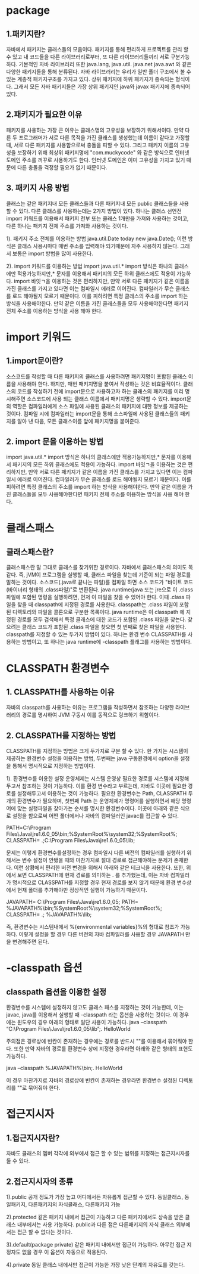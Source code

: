 # package 

## 1.패키지란?
자바에서 패키지는 클래스들의 모음이다. 패키지를 통해 편리하게 프로젝트를 관리 할 수 있고
내 코드들을 다른 라이브러리로부터, 또 다른 라이브러리들끼리 서로 구분가능하다.
기본적인 자바 라이브러리 또한 java.lang, java.util. java.net java.awt 와 같은 다양한 패키지들을
통해 분류된다. 자바 라이브러리는 우리가 일반 폴더 구조에서 볼 수 있는 계층적 패키지구조를 가지고 있다.
상위 패키지에 하위 패키지가 종속되는 형식이다. 그래서 모든 자바 패키지들은 가장 상위 패키지인 java와
javax 패키지에 종속되어 있다.

## 2.패키지가 필요한 이유
패키지를 사용하는 가장 큰 이유는 클래스명의 고유성을 보장하기 위해서이다. 만약 다른 두 프로그래머가
서로 다른 목적을 가진 클래스를 생성했는데 이름이 같다고 가정할 때, 서로 다른 패키지를 사용함으로써
충돌을 피할 수 있다. 그리고 패키지 이름의 고유성을 보장하기 위해 최상위 패키지명에 "com.muckycode" 와 같은 방식으로
인터넷 도메인 주소를 꺼꾸로 사용하기도 한다.
인터넷 도메인은 이미 고유성을 가지고 있기 때문에 다른 충돌을 걱정할 필요가 없기 때문이다.

## 3. 패키지 사용 방법
클래스는 같은 패키지내 모든 클래스들과 다른 패키지내 모든 public 클래스들을 사용할 수 있다.
다른 클래스를 사용하는데는 2가지 방법이 있다.
하나는 클래스 선언전 import 키워드를 이용해서 패키지 전부 또는 클래스 1개만을 가져와 사용하는
것이고, 다른 하나는 패키지 전체 주소를 가져와 사용하는 것이다.

1). 패키지 주소 전체를 이용하는 방법
   java.util.Date today  new java.Date();
   이런 방식은 클래스 사용시마다 매번 주소를 입력해야 되기때문에 자주 사용하지 않는다.
   그래서 보통은 import 방법을 많이 사용한다.
  
2). import 키워드를 이용하는 방법
   import java.util.*
   import 방식은 하나의 클래스에만 적용가능하지만,* 문자를 이용해서 패키지의 모든 하위 클래스에도
   적용이 가능하다.
   import 바잇ㄱ을 이용하는 것은 편리하지만, 만약 서로 다른 패키지가 같은 이름을 가진 클래스를
   가지고 있다면 이는 컴파일시 에러로 이어진다. 컴파일러가 무슨 클래스를 로드 해야될지 모르기 때문이다.
   이를 피하려면 특정 클래스의 주소를 import 하는 방식을 사용해야한다.
   만약 같은 이름을 가진 클래스들을 모두 사용해야한다면 패키지 전체 주소를 이용하는 방식을 사용
   해야 한다. 
   
# import 키워드
## 1.import문이란?
소스코드를 작성할 때 다른 패키지의 클래스를 사용하려면 패키지명이 포함된 클래스 이름을 사용해야 한다.
하지만, 매번 패키지명을 붙여서 작성하는 것은 비효율적이다.
클래스의 코드를 작성하기 전에 import문으로 사용하고자 하는 클래스의 패키지를 미리 명시해주면 소스코드에 사용
되는 클래스 이름에서 패키지명은 생략할 수 있다.
import문의 역할은 컴파일러에게 소스 파일에 사용된 클래스의 패키지에 대한 정보를 제공하는 것이다.
컴파일 시에 컴파일러는 import문을 통해 소스파일에 사용된 클래스들의 패키지를 알아 낸 다음, 모든 클래스이름
앞에 패키지명을 붙여준다.

## 2. import 문을 이용하는 방법
import java.util.*
import 방식은 하나의 클래스에만 적용가능하지만,* 문자를 이용해서 패키지의 모든 하위 클래스에도
적용이 가능하다.
import 바잇ㄱ을 이용하는 것은 편리하지만, 만약 서로 다른 패키지가 같은 이름을 가진 클래스를
가지고 있다면 이는 컴파일시 에러로 이어진다. 컴파일러가 무슨 클래스를 로드 해야될지 모르기 때문이다.
이를 피하려면 특정 클래스의 주소를 import 하는 방식을 사용해야한다.
만약 같은 이름을 가진 클래스들을 모두 사용해야한다면 패키지 전체 주소를 이용하는 방식을 사용
해야 한다. 

# 클래스패스
## 클래스패스란?
클래스패스란 말 그대로 클래스를 찾기위한 경로이다. 자바에서 클래스패스의 의미도 똑같다.
즉, jVM이 프로그램을 실행할 때, 클래스 파일을 찾는데 기준이 되는 파일 경로를 말하는 것이다.
소스코드(.java로 끝나는 파일)를 컴파일 하면 소스 코드가 "바이트 코드(바이너리 형태의 .class파일)"로
변환된다. java runtime(java 또는 jre으로 이 .class 파일에 포함된 명령을 실행하려면, 먼저 이 파일을
찾을 수 있어야 한다. 이때 .class 파일을 찾을 때 classpath에 지정된 경로를 사용한다.
classpath는 .class 파일이 포함된 디렉토리와 파일을 콜론으로 구분한 목록이다. java runtime은 이 classpath
에 지정된 경로를 모두 검색해서 특정 클래스에 대한 코드가 포함된 .class 파일을 찾는다. 찾으려는 클래스 코드가
포함된 .class 파일을 찾으면 첫 번째로 찾은 파일을 사용한다.
classpath를 지정할 수 있는 두가지 방법이 있다. 하나는 환경 변수 CLASSPATH를 사용하는 방법이고, 또 하나는
java runtime에 -classpath 플래그를 사용하는 방법이다.

# CLASSPATH 환경변수
## 1. CLASSPATH를 사용하는 이유
자바의 classpath를 사용하는 이유는 프로그램을 작성하면서 참조하는 다양한 라이브러리의 경로를 명시하여 JVM
구동시 이를 동적으로 링크하기 위함이다.

## 2. CLASSPATH를 지정하는 방법
CLASSPATH를 지정하는 방법은 크게 두가지로 구분 할 수 있다. 한 가지는 시스템이 제공하는 환경변수 설정을
이용하는 방법, 두번째는 java 구동환경에서 option을 설정을 통해서 명시적으로 지정하는 방법이다.

1). 환경변수를 이용한 설정
운영체제는 시스템 운영상 필요한 경로를 시스템에 지정해두고서 참조하는 것이 가능하다. 이를 환경 변수라고 부르는데,
자바도 이곳에 필요한 경로를 설정해두고서 이용하는 것이 가능하다.
필요한 환경변수는 Path, CLASSPATH 두개의 환경변수가 필요하며, 첫번째 Path 는 운영체제가 명령어를 실행하면서
해당 명령어에 맞는 실행파일을 찾아가는 순서를 명시한 환경변수이다.
이곳에 아래와 같은 식으로 설정을 함으로써 어떤 폴더에서나 자바의 컴파일러인 javac를 접근할 수 있다.

PATH=C:\Program Files\Java\jre1.6.0_05\bin;%SystemRoot%\system32;%SystemRoot%;
CLASSPATH= .;C:\Program Files\Java\jre1.6.0_05\lib\;

문제는 이렇게 환경변수를설정하는 경우 컴파일시 다른 버전의 컴파일러를 실행하기 위해서는 변수 설정이 안됐을
때와 마찬가지로 절대 경로로 접근해야하는 문제가 존재한다. 이런 상황에서 편리한 버전 변경을 위해서 아래와 같은
테크닉을 사용한다.
또한, 위에서 보면 CLASSPATH에 현재 경로를 의미하는 . 를 추가했는데, 이는 자바 컴파일러가 명시적으로 CLASSPATH를 
지정할 경우 현재 경로를 보지 않기 때문에 환경 변수상에서 현재 폴더를 추가해야만 정상적인 실행이
가능하기 때문이다.

JAVAPATH= C:\Program Files\Java\jre1.6.0_05;
PATH= %JAVAPATH%\bin;%SystemRoot%\system32;%SystemRoot%;
CLASSPATH= .; %JAVAPATH%\lib\;

즉, 환경변수는 시스템내에서 %{environmental variables}%의 형대로 참조가 가능하다. 이렇게 설정을 할 경우 
다른 버전의 자바 컴파일러를 사용할 경우 JAVAPATH 만을 변경해주면 된다.


# -classpath 옵션
## classpath 옵션을 이용한 설정
환경변수를 시스템에 설정하지 않고도 클래스 패스를 지정하는 것이 가능한데, 이는 javac, java를
이용해서 실행할 때 -classpath 라는 옵션을 사용하는 것이다.
이 경우에는 윈도우의 경우 아래의 형태로 일단 사용이 가능하다.
java –classpath “C:\Program Files\Java\jre1.6.0_05\lib”;. HelloWorld

주의점은 경로상에 빈칸이 존재하는 경우에는 경로를 반드시 ""를 이용해서 묶어줘야 한다. 또한 만약
자바의 경로를 환경변수 상에 지정한 경우라면 아래와 같은 형태의 표현도 가능하다.

java –classpath %JAVAPATH%\bin;. HelloWorld

이 경우 마찬가지로 자바의 경로상에 빈칸이 존재하는 경우라면 환경변수 설정된 디렉토리를 ""로
묶어줘야 한다.

# 접근지시자
## 1.접근지시자란?
자바도 클래스의 멤버 각각에 외부에서 접근 할 수 있는 범위를 지정하는 접근지시자를 둘 수 있다.

## 2.접근지시자의 종류
1).public
   공개 정도가 가장 높고 어디에서든 자유롭게 접근할 수 있다.
   동일클래스, 동일패키지, 다른패키지의 자식클래스, 다른패키지 가능
   
2).protected
   같은 패키지 내에서 접근이 가능하고 다른 패키지에서도 상속을 받은 클래스 내부에서는
   사용 가능하다. public과 다른 점은 다른패키지의 자식 클래스 외부에서는 접근 할 수 없다는 것이다.
   
3).default(package private)
   같은 패키지 내에서만 접근이 가능하다. 아무런 접근 지정자도 없을 경우 이 옵션이 자동으로 적용된다.
   
4).private
   동일 클래스 내에서만 접근이 가능한 가장 낮은 단계의 자유도를 갖는다.
